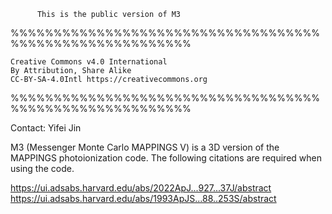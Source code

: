          This is the public version of M3

%%%%%%%%%%%%%%%%%%%%%%%%%%%%%%%%%%%%%%%%%%%%%%%%%%%%%%%%%
                                                         
	Creative Commons v4.0 International               
	By Attribution, Share Alike                       
	CC-BY-SA-4.0Intl https://creativecommons.org      
                                                         
%%%%%%%%%%%%%%%%%%%%%%%%%%%%%%%%%%%%%%%%%%%%%%%%%%%%%%%%%

  Contact: Yifei Jin
  
  M3 (Messenger Monte Carlo MAPPINGS V) is a 3D version of
  the MAPPINGS photoionization code. The following citations
  are required when using the code.
  
  https://ui.adsabs.harvard.edu/abs/2022ApJ...927...37J/abstract
  https://ui.adsabs.harvard.edu/abs/1993ApJS...88..253S/abstract








